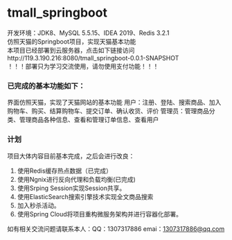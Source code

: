 # tmall_springboot
开发环境：JDK8、MySQL 5.5.15、IDEA 2019、Redis 3.2.1   
仿照天猫的Springboot项目，实现天猫基本功能  
本项目已经部署到云服务器，点击如下链接访问http://119.3.190.216:8080/tmall_springboot-0.0.1-SNAPSHOT    
！！！部署只为学习交流使用，请勿使用支付功能！！！

### 已完成的基本功能如下：
界面仿照天猫，实现了天猫网站的基本功能
用户：注册、登陆、搜索商品、加入购物车、购买、结算购物车、提交订单、确认收货、评价
管理员：管理商品分类、管理商品各种信息、查看和管理订单信息、查看用户

### 计划   
项目大体内容目前基本完成，之后会进行改良：
1. 使用Redis缓存热点数据（已完成）
2. 使用Ngnix进行反向代理和负载均衡(已完成)
3. 使用Srping Session实现Session共享。
4. 使用ElasticSearch搜索引擎技术实现全文商品搜索
5. 加入秒杀活动。
6. 使用Spring Cloud将项目重构微服务架构并进行容器化部署。

如有相关交流问题请联系本人：QQ：1307317886  emai：1307317886@qq.com  
